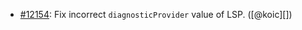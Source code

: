 * [#12154](https://github.com/rubocop/rubocop/issues/12154): Fix incorrect `diagnosticProvider` value of LSP. ([@koic][])
